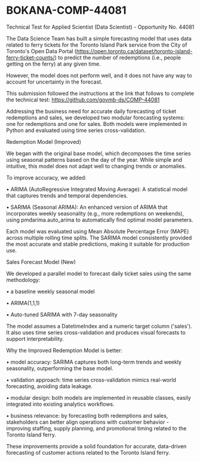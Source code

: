 # BOKANA-COMP-44081
Technical Test for Applied Scientist (Data Scientist) - Opportunity No. 44081

The Data Science Team has built a simple forecasting model that uses data related to ferry tickets for the Toronto Island Park service from the City of Toronto's Open Data Portal (https://open.toronto.ca/dataset/toronto-island-ferry-ticket-counts/) to predict the number of redemptions (i.e., people getting on the ferry) at any given time.

However, the model does not perform well, and it does not have any way to account for uncertainty in the forecast.

This submission followed the instructions at the link that follows to complete the technical test: 
https://github.com/govmb-ds/COMP-44081 

Addressing the business need for accurate daily forecasting of ticket redemptions and sales, we developed two modular forecasting systems: one for redemptions and one for sales. Both models were implemented in Python and evaluated using time series cross-validation.

Redemption Model (Improved)

We began with the original base model, which decomposes the time series using seasonal patterns based on the day of the year. While simple and intuitive, this model does not adapt well to changing trends or anomalies.

To improve accuracy, we added:

•	ARIMA (AutoRegressive Integrated Moving Average): A statistical model that captures trends and temporal dependencies.

•	SARIMA (Seasonal ARIMA): An enhanced version of ARIMA that incorporates weekly seasonality (e.g., more redemptions on weekends), using pmdarima.auto_arima to automatically find optimal model parameters.

Each model was evaluated using Mean Absolute Percentage Error (MAPE) across multiple rolling time splits. The SARIMA model consistently provided the most accurate and stable predictions, making it suitable for production use.

Sales Forecast Model (New)

We developed a parallel model to forecast daily ticket sales using the same methodology:

•	a baseline weekly seasonal model

•	ARIMA(1,1,1)

•	Auto-tuned SARIMA with 7-day seasonality

The model assumes a DatetimeIndex and a numeric target column ('sales'). It also uses time series cross-validation and produces visual forecasts to support interpretability.

Why the Improved Redemption Model is better:

•	model accuracy: SARIMA captures both long-term trends and weekly seasonality, outperforming the base model.

•	validation approach: time series cross-validation mimics real-world forecasting, avoiding data leakage.

•	modular design: both models are implemented in reusable classes, easily integrated into existing analytics workflows.

•	business relevance: by forecasting both redemptions and sales, stakeholders can better align operations with customer behavior - improving staffing, supply planning, and promotional timing related to the Toronto Island ferry.

These improvements provide a solid foundation for accurate, data-driven forecasting of customer actions related to the Toronto Island ferry.

